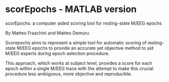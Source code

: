 # scorEpochs - MATLAB version

scorEpochs: a computer aided scoring tool for resting-state M/EEG epochs

By Matteo Fraschini and Matteo Demuru

Scorepochs aims to represent a simple tool for automatic scoring of resting-state M/EEG epochs to provide an accurate yet objective method to aid M/EEG experts during epoch selection procedure. 

This approach, which works at subject level, provides a score for each epoch within a single M/EEG trace with the attempt to make this crucial procedure less ambiguous, more objective and reproducible.
